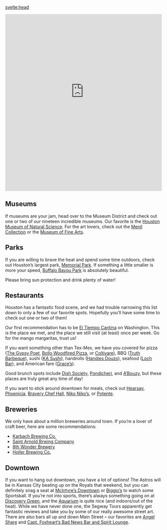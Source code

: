 <script>
  import { pageTitle } from '~/utils/pageTitle'
</script>

<!-- HEAD -->
<svelte:head>
  <title>{pageTitle('Things to Do')}</title>
  <meta name="description" content="Some of our favorite things to do/see while you're in town." />
</svelte:head>

<!-- ![https://ity.sh/xv6](https://ity.sh/xv6.QR) -->

<section class="crop">
  <iframe src="https://www.google.com/maps/d/u/0/embed?mid=19LaJVuDmwb43dzbbtuGFJCsqy2tQvQo&ehbc=2E312F">
    bar
  </iframe>
  <div class="loading">loading map...</div>
</section>

## Museums
If museums are your jam, head over to the Museum District and check out one or two of our nineteen incredible museums. Our favorite is the [Houston Museum of Natural Science](https://goo.gl/maps/XtrvgmVwA5iweKmb7). For the art lovers, check out the [Menil Collection](https://goo.gl/maps/sn6ZrUadGjuGGEqi6) or the [Museum of Fine Arts](https://goo.gl/maps/ioikkaxWv8hSUurAA).
 
## Parks
If you are willing to brave the heat and spend some time outdoors, check out Houston’s largest park, [Memorial Park](https://goo.gl/maps/vW6cdRy65ff3TvE89). If something a little smaller is more your speed, [Buffalo Bayou Park](https://goo.gl/maps/tAMd7WRZa4MLqwmq7) is absolutely beautiful.
 
Please bring sun protection and drink plenty of water!
 
## Restaurants
Houston has a fantastic food scene, and we had trouble narrowing this list down to only a few of our favorite spots. Hopefully you’ll have some time to check out one or two of them!
 
Our first recommendation has to be [El Tiempo Cantina](https://goo.gl/maps/VcGu5A1dKq3frJMz6) on Washington. This is the place we met, and the place we still visit (at least) once per week. Go for the mango margaritas, trust us!
 
If you want something other than Tex-Mex, we have you covered for pizza ([The Gypsy Poet](https://goo.gl/maps/afeTaZ9yZCqwkkSL8), [Bollo Woodfired Pizza](https://goo.gl/maps/Firt4jQxg76h7tfn8), or [Coltivare](https://goo.gl/maps/TDpzv4KXUvB1v9QG6)), BBQ ([Truth Barbeque](https://goo.gl/maps/YNp4LoRPeV35Zbgm8)), sushi ([KA Sushi](https://goo.gl/maps/5ijA6nkNXzkQXn6s6)), handrolls ([Handies Douzo](https://goo.gl/maps/cMZhq8nybgLH4P9a8)), seafood ([Loch Bar](https://goo.gl/maps/PdEL1REGGKgfyURm6)), and American fare ([Grace’s](https://goo.gl/maps/p5EmWVdh8fojuyeF7)).
 
Good brunch spots include [Dish Society](https://goo.gl/maps/82QyjZsK26hcQRSi7), [Pondicheri](https://goo.gl/maps/FhGwpapBpTCsw97H7), and [A’Bouzy](https://goo.gl/maps/6x7aAVVhyE9myrscA), but these places are truly great any time of day!
 
If you want to stick around downtown for meals, check out [Hearsay](https://goo.gl/maps/HKpqRf3iBuunZFx8A), [Phoenicia](https://goo.gl/maps/f7g9SKJ3P3evVU8w8), [Bravery Chef Hall](https://goo.gl/maps/KZvoCZKyQmBd5EJv8), [Niko Niko’s](https://goo.gl/maps/zzCsKBx6Vy4gqjnv7), or [Potente](https://goo.gl/maps/4JcNCEiAzZuxYied9).
 
## Breweries
We only have about a million breweries around town. If you’re a lover of craft beer, here are some recommendations:

- [Karbach Brewing Co.](https://goo.gl/maps/3aJ6KQTCEbximEjB7)
- [Saint Arnold Brwing Company](https://goo.gl/maps/Ve3K1e9Kruvgzd8X6)
- [8th Wonder Brewery](https://goo.gl/maps/Fkox1hvPWgzyiEPC6)
- [Holler Brewing Co.](https://goo.gl/maps/vgFHYeUnmRDmM6k5A)
 
## Downtown
If you want to hang out downtown, you have a lot of options! The Astros will be in Kansas City beating up on the Royals that weekend, but you can definitely snag a seat at [McIntyre’s Downtown](https://goo.gl/maps/bq6ruAjLQqVMENyVA) or [Biggio’s](https://goo.gl/maps/jJ1LLXp9Pv14HFiF7) to watch some Sportsball. If you’re not into sports, there’s always something going on at [Discovery Green](https://goo.gl/maps/nd9pY2729Jo1KBbW8), and the [Aquarium](https://goo.gl/maps/N6EtVdCcPGax5Dfq9) is quite nice (and indoors/out of the heat). While we have never done one, the Segway Tours apparently get fantastic reviews and take you by some of our really awesome street art. There are also bars all up and down Main Street – our favorites are [Angel Share](https://goo.gl/maps/JTbedvXiwtTMWpVv6) and [Capt. Foxheart’s Bad News Bar and Spirit Lounge](https://goo.gl/maps/R1qM4TWtLqfp7g8B6).

<style lang="scss">
  :root {
    --map-border: 2px solid var(--foreground-color);
  }
  .crop {
    overflow: hidden;
    position: relative;
    display: flex;
    flex-flow: column;
    align-items: center;
    justify-content: center;
    border-top: var(--map-border);

    &:after {
      content: '';
      position: absolute;
      bottom: 0;
      left: 0;
      right: 0;
      height: 1rem;
      background-color: var(--background-color);
      border-top: var(--map-border);
    }
  }

  iframe {
    --crop-top: -4.5rem;
    width: 100%;
    height: 40rem;
    border: none;
    position: relative;
    top: var(--crop-top);
    margin-bottom: var(--crop-top);
    background-color: var(--foreground-5);
    border: var(--map-border);

    @media screen and (max-width: 600px) {
      height: auto;
      aspect-ratio: 1/1.3;
    }
  }

  .loading {
    position: absolute;
    opacity: 0.4;
    z-index: -1;
  }
</style>
